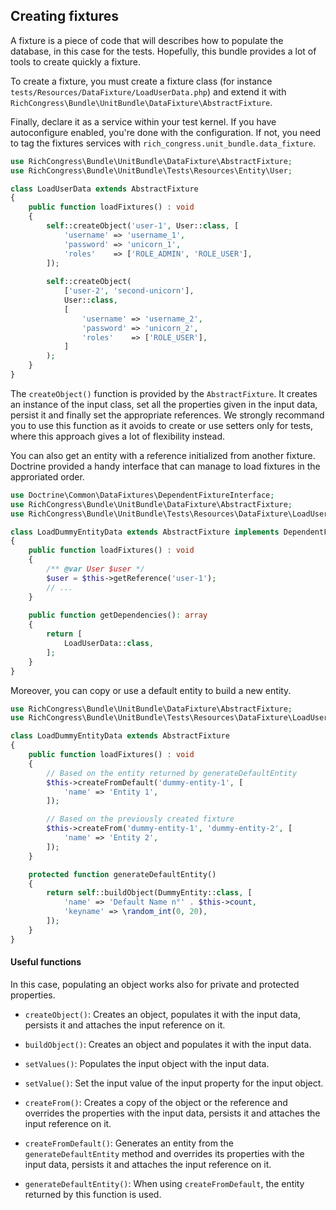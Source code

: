 ## Creating fixtures

A fixture is a piece of code that will describes how to populate the database, in this case for the tests. Hopefully, this bundle provides a lot of tools to create quickly a fixture.

To create a fixture, you must create a fixture class (for instance `tests/Resources/DataFixture/LoadUserData.php`) and extend it with `RichCongress\Bundle\UnitBundle\DataFixture\AbstractFixture`. 

Finally, declare it as a service within your test kernel. If you have autoconfigure enabled, you're done with the configuration. If not, you need to tag the fixtures services with `rich_congress.unit_bundle.data_fixture`.

```php
use RichCongress\Bundle\UnitBundle\DataFixture\AbstractFixture;
use RichCongress\Bundle\UnitBundle\Tests\Resources\Entity\User;

class LoadUserData extends AbstractFixture
{
    public function loadFixtures() : void
    {
        self::createObject('user-1', User::class, [
            'username' => 'username_1',
            'password' => 'unicorn_1',
            'roles'    => ['ROLE_ADMIN', 'ROLE_USER'],
        ]);
    
        self::createObject(
            ['user-2', 'second-unicorn'], 
            User::class, 
            [
                'username' => 'username_2',
                'password' => 'unicorn_2',
                'roles'    => ['ROLE_USER'],
            ]
        );
    }
}
```

The `createObject()` function is provided by the `AbstractFixture`. It creates an instance of the input class, set all the properties given in the input data, persist it and finally set the appropriate references. 
We strongly recommand you to use this function as it avoids to create or use setters only for tests, where this approach gives a lot of flexibility instead.

You can also get an entity with a reference initialized from another fixture. Doctrine provided a handy interface that can manage to load fixtures in the approriated order.

```php
use Doctrine\Common\DataFixtures\DependentFixtureInterface;
use RichCongress\Bundle\UnitBundle\DataFixture\AbstractFixture;
use RichCongress\Bundle\UnitBundle\Tests\Resources\DataFixture\LoadUserData;

class LoadDummyEntityData extends AbstractFixture implements DependentFixtureInterface
{
    public function loadFixtures() : void
    {
        /** @var User $user */
        $user = $this->getReference('user-1');
        // ...
    }
    
    public function getDependencies(): array
    {
        return [
            LoadUserData::class,
        ];       
    }
}
```

Moreover, you can copy or use a default entity to build a new entity.

```php
use RichCongress\Bundle\UnitBundle\DataFixture\AbstractFixture;
use RichCongress\Bundle\UnitBundle\Tests\Resources\DataFixture\LoadUserData;

class LoadDummyEntityData extends AbstractFixture
{
    public function loadFixtures() : void 
    {
        // Based on the entity returned by generateDefaultEntity
        $this->createFromDefault('dummy-entity-1', [
            'name' => 'Entity 1',
        ]);

        // Based on the previously created fixture
        $this->createFrom('dummy-entity-1', 'dummy-entity-2', [
            'name' => 'Entity 2',
        ]);
    }

    protected function generateDefaultEntity()
    {
        return self::buildObject(DummyEntity::class, [
            'name' => 'Default Name n°' . $this->count,
            'keyname' => \random_int(0, 20),
        ]);
    }
}
```

#### Useful functions

In this case, populating an object works also for private and protected properties.

- `createObject()`: Creates an object, populates it with the input data, persists it and attaches the input reference on it.

- `buildObject()`: Creates an object and populates it with the input data.

- `setValues()`: Populates the input object with the input data.

- `setValue()`: Set the input value of the input property for the input object.

- `createFrom()`: Creates a copy of the object or the reference and overrides the properties with the input data, persists it and attaches the input reference on it.

- `createFromDefault()`: Generates an entity from the `generateDefaultEntity` method and overrides its properties with the input data, persists it and attaches the input reference on it.

- `generateDefaultEntity()`: When using `createFromDefault`, the entity returned by this function is used.